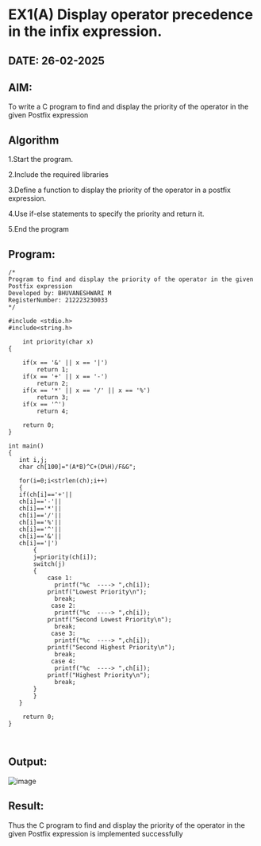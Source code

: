 # EX1(A) Display operator precedence in the infix expression.
## DATE: 26-02-2025
## AIM:
To write a C program to find and display the priority of the operator in the given Postfix expression

## Algorithm
1.Start the program.

2.Include the required libraries

3.Define a function to display the priority of the operator in a postfix expression.

4.Use if-else statements to specify the priority and return it.

5.End the program 

## Program:
```
/*
Program to find and display the priority of the operator in the given Postfix expression
Developed by: BHUVANESHWARI M
RegisterNumber: 212223230033 
*/

#include <stdio.h>
#include<string.h>

    int priority(char x)
{
    
    if(x == '&' || x == '|')
        return 1;
    if(x == '+' || x == '-')
        return 2;
    if(x == '*' || x == '/' || x == '%')
        return 3;
    if(x == '^')
        return 4;
        
    return 0;
}

int main()
{
   int i,j;
   char ch[100]="(A*B)^C+(D%H)/F&G";
   
   for(i=0;i<strlen(ch);i++)
   {
   if(ch[i]=='+'||
   ch[i]=='-'||
   ch[i]=='*'||
   ch[i]=='/'||
   ch[i]=='%'||
   ch[i]=='^'||
   ch[i]=='&'||
   ch[i]=='|')
       {
       j=priority(ch[i]);
       switch(j)
       {
           case 1:
             printf("%c  ----> ",ch[i]);
           printf("Lowest Priority\n");
             break;
            case 2:
             printf("%c  ----> ",ch[i]);
           printf("Second Lowest Priority\n");
             break;
            case 3:
             printf("%c  ----> ",ch[i]);
           printf("Second Highest Priority\n"); 
             break;
            case 4:
             printf("%c  ----> ",ch[i]);
           printf("Highest Priority\n");
             break;
       }
       }
   }
   
    return 0;
}

   

```

## Output:

![image](https://github.com/user-attachments/assets/1db362d4-f866-430f-96c9-01769f23a7ce)


## Result:
Thus the C program to find and display the priority of the operator in the given Postfix expression is implemented successfully

